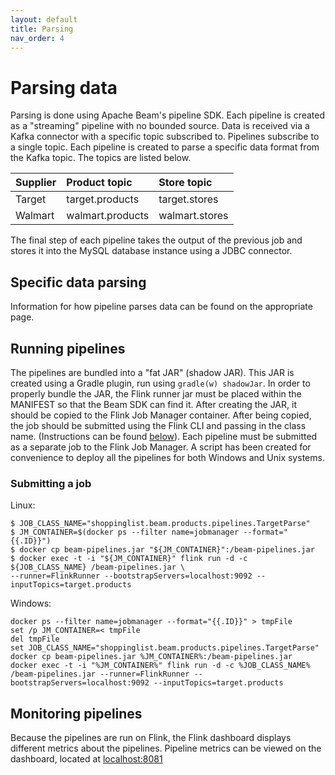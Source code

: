 ```yaml
---
layout: default
title: Parsing
nav_order: 4
---
```


# Parsing data
Parsing is done using Apache Beam's pipeline SDK. Each pipeline is created as a "streaming" pipeline with no bounded source.
Data is received via a Kafka connector with a specific topic subscribed to. Pipelines subscribe to a single topic. 
Each pipeline is created to parse a specific data format from the Kafka topic. The topics are listed below.

| Supplier  | Product topic     | Store topic     |
|:----------|:------------------|:----------------|
| Target    | target.products   | target.stores   |
| Walmart   | walmart.products  | walmart.stores  |

The final step of each pipeline takes the output of the previous job and stores it into the MySQL database instance 
using a JDBC connector. 

## Specific data parsing
Information for how pipeline parses data can be found on the appropriate page.

## Running pipelines
The pipelines are bundled into a "fat JAR" (shadow JAR). This JAR is created using a Gradle plugin, 
run using `gradle(w) shadowJar`. In order to properly bundle the JAR, the Flink runner jar must be placed within the MANIFEST
so that the Beam SDK can find it. After creating the JAR, it should be copied to the Flink Job Manager container.
After being copied, the job should be submitted using the Flink CLI and passing in the class name.
(Instructions can be found [below](#submitting-a-job)). Each pipeline must be submitted as a separate job to the Flink
Job Manager. A script has been created for convenience to deploy all the pipelines for both Windows and Unix systems.

### Submitting a job
Linux:
```
$ JOB_CLASS_NAME="shoppinglist.beam.products.pipelines.TargetParse"
$ JM_CONTAINER=$(docker ps --filter name=jobmanager --format="{{.ID}}")
$ docker cp beam-pipelines.jar "${JM_CONTAINER}":/beam-pipelines.jar
$ docker exec -t -i "${JM_CONTAINER}" flink run -d -c ${JOB_CLASS_NAME} /beam-pipelines.jar \
--runner=FlinkRunner --bootstrapServers=localhost:9092 --inputTopics=target.products
```

Windows:
```
docker ps --filter name=jobmanager --format="{{.ID}}" > tmpFile
set /p JM_CONTAINER=< tmpFile
del tmpFile
set JOB_CLASS_NAME="shoppinglist.beam.products.pipelines.TargetParse"
docker cp beam-pipelines.jar %JM_CONTAINER%:/beam-pipelines.jar
docker exec -t -i "%JM_CONTAINER%" flink run -d -c %JOB_CLASS_NAME% /beam-pipelines.jar --runner=FlinkRunner --bootstrapServers=localhost:9092 --inputTopics=target.products
```

## Monitoring pipelines
Because the pipelines are run on Flink, the Flink dashboard displays different metrics about the pipelines. 
Pipeline metrics can be viewed on the dashboard, located at [localhost:8081](http://localhost:8081)